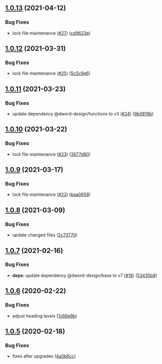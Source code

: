 ## [1.0.13](https://github.com/dword-design/resolve-tagged-template/compare/v1.0.12...v1.0.13) (2021-04-12)


### Bug Fixes

* lock file maintenance ([#27](https://github.com/dword-design/resolve-tagged-template/issues/27)) ([cd9623e](https://github.com/dword-design/resolve-tagged-template/commit/cd9623e927330f12ed521edfa86b887242b7eeed))

## [1.0.12](https://github.com/dword-design/resolve-tagged-template/compare/v1.0.11...v1.0.12) (2021-03-31)


### Bug Fixes

* lock file maintenance ([#25](https://github.com/dword-design/resolve-tagged-template/issues/25)) ([5c5c9e6](https://github.com/dword-design/resolve-tagged-template/commit/5c5c9e6e6963983fc49055c2e2306beca1032184))

## [1.0.11](https://github.com/dword-design/resolve-tagged-template/compare/v1.0.10...v1.0.11) (2021-03-23)


### Bug Fixes

* update dependency @dword-design/functions to v3 ([#24](https://github.com/dword-design/resolve-tagged-template/issues/24)) ([9b0819b](https://github.com/dword-design/resolve-tagged-template/commit/9b0819b1cf3fe717054d5579c1680c7b9b922c8c))

## [1.0.10](https://github.com/dword-design/resolve-tagged-template/compare/v1.0.9...v1.0.10) (2021-03-22)


### Bug Fixes

* lock file maintenance ([#23](https://github.com/dword-design/resolve-tagged-template/issues/23)) ([3677d80](https://github.com/dword-design/resolve-tagged-template/commit/3677d8027124d44384b2affe71e8970e746631ec))

## [1.0.9](https://github.com/dword-design/resolve-tagged-template/compare/v1.0.8...v1.0.9) (2021-03-17)


### Bug Fixes

* lock file maintenance ([#22](https://github.com/dword-design/resolve-tagged-template/issues/22)) ([baa0658](https://github.com/dword-design/resolve-tagged-template/commit/baa065835af44f2677845b3ccb052bcf3f6a6ce3))

## [1.0.8](https://github.com/dword-design/resolve-tagged-template/compare/v1.0.7...v1.0.8) (2021-03-09)


### Bug Fixes

* update changed files ([2c73770](https://github.com/dword-design/resolve-tagged-template/commit/2c737702ea0a21aa1d63079d03b6db6c9198a036))

## [1.0.7](https://github.com/dword-design/resolve-tagged-template/compare/v1.0.6...v1.0.7) (2021-02-16)


### Bug Fixes

* **deps:** update dependency @dword-design/base to v7 ([#18](https://github.com/dword-design/resolve-tagged-template/issues/18)) ([53435b8](https://github.com/dword-design/resolve-tagged-template/commit/53435b83a6faa4479e26b69713cb5bc07716c0ac))

## [1.0.6](https://github.com/dword-design/resolve-tagged-template/compare/v1.0.5...v1.0.6) (2020-02-22)


### Bug Fixes

* adjust heading levels ([1c66e9b](https://github.com/dword-design/resolve-tagged-template/commit/1c66e9bba496243e75944805395823f9b9a1b71c))

## [1.0.5](https://github.com/dword-design/resolve-tagged-template/compare/v1.0.4...v1.0.5) (2020-02-18)


### Bug Fixes

* fixes after upgrades ([4a0b6cc](https://github.com/dword-design/resolve-tagged-template/commit/4a0b6cc13b6b2b6558b6654fe2c19a0b9d2f2a7c))
